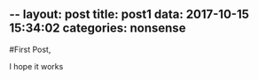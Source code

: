 --
layout: post
title: post1
data: 2017-10-15 15:34:02
categories: nonsense
---
#First Post,

I hope it works
